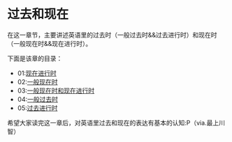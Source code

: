 # 过去和现在

在这一章节，主要讲述英语里的过去时（一般过去时&&过去进行时）和现在时（一般现在时&&现在进行时）。

下面是该章的目录：
- 01:[现在进行时](Present-Continuous.md)
- 02:[一般现在时](Present-Simple.md)
- 03:[一般现在时和现在进行时](Present-Continuous-And-Present-Simple.md)
- 04:[一般过去时](Present-Simple.md)
- 05:[过去进行时](Past-Continuous.md)

希望大家读完这一章后，对英语里过去和现在的表达有基本的认知:P（via.最上川智）